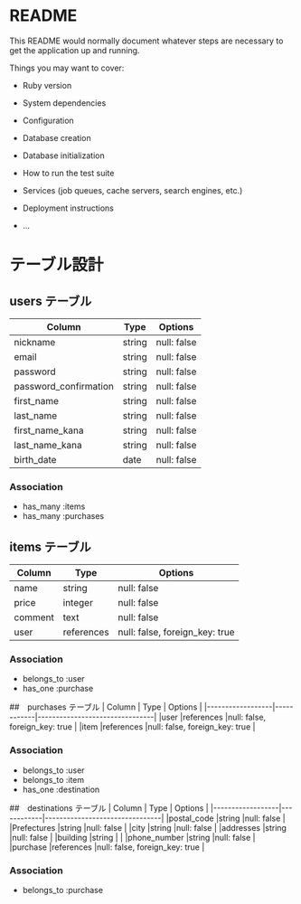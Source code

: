 # README

This README would normally document whatever steps are necessary to get the
application up and running.

Things you may want to cover:

* Ruby version

* System dependencies

* Configuration

* Database creation

* Database initialization

* How to run the test suite

* Services (job queues, cache servers, search engines, etc.)

* Deployment instructions

* ...

# テーブル設計

## users テーブル
| Column                 | Type   | Options     | 
|------------------------|--------|-------------|
|nickname                |string  |null: false  |
|email                   |string  |null: false  |
|password                |string  |null: false  |
|password_confirmation   |string  |null: false  |
|first_name              |string  |null: false  |
|last_name               |string  |null: false  |
|first_name_kana         |string  |null: false  |
|last_name_kana          |string  |null: false  |
|birth_date              |date    |null: false  |

### Association

- has_many :items
- has_many :purchases


## items テーブル
| Column                 | Type       | Options                        | 
|------------------------|------------|--------------------------------|
|name                    |string      |null: false                     |
|price                   |integer     |null: false                     |
|comment                 |text        |null: false                     |
|user                    |references  |null: false, foreign_key: true  |

### Association

- belongs_to :user
- has_one :purchase


##　purchases テーブル
| Column           | Type       | Options                        | 
|------------------|------------|--------------------------------|
|user              |references  |null: false, foreign_key: true  |
|item              |references  |null: false, foreign_key: true  |


### Association

- belongs_to :user
- belongs_to :item
- has_one :destination


##　destinations テーブル
| Column           | Type       | Options                        | 
|------------------|------------|--------------------------------|
|postal_code       |string      |null: false                     |
|Prefectures       |string      |null: false                     |
|city              |string      |null: false                     |
|addresses         |string      |null: false                     |
|building          |string      |                                |
|phone_number      |string      |null: false                     |
|purchase          |references  |null: false, foreign_key: true  |


### Association

- belongs_to :purchase



